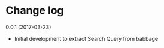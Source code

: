 Change log
==========

0.0.1 (2017-03-23)
- Initial development to extract Search Query from babbage
